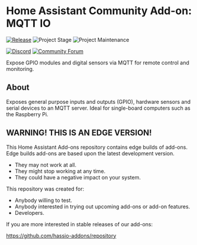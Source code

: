 # Home Assistant Community Add-on: MQTT IO

[![Release][release-shield]][release] ![Project Stage][project-stage-shield] ![Project Maintenance][maintenance-shield]

[![Discord][discord-shield]][discord] [![Community Forum][forum-shield]][forum]

Expose GPIO modules and digital sensors via MQTT for remote control and monitoring.

## About

Exposes general purpose inputs and outputs (GPIO), hardware sensors and serial
devices to an MQTT server. Ideal for single-board computers such as
the Raspberry Pi.

## WARNING! THIS IS AN EDGE VERSION!

This Home Assistant Add-ons repository contains edge builds of add-ons.
Edge builds add-ons are based upon the latest development version.

- They may not work at all.
- They might stop working at any time.
- They could have a negative impact on your system.

This repository was created for:

- Anybody willing to test.
- Anybody interested in trying out upcoming add-ons or add-on features.
- Developers.

If you are more interested in stable releases of our add-ons:

<https://github.com/hassio-addons/repository>

[discord-shield]: https://img.shields.io/discord/478094546522079232.svg
[discord]: https://discord.me/hassioaddons
[forum-shield]: https://img.shields.io/badge/community-forum-brightgreen.svg
[forum]: https://community.home-assistant.io/?u=frenck
[maintenance-shield]: https://img.shields.io/maintenance/yes/2023-2024.svg
[project-stage-shield]: https://img.shields.io/badge/project%20stage-experimental-yellow.svg
[release-shield]: https://img.shields.io/badge/version-f64ff59-blue.svg
[release]: https://github.com/hassio-addons/addon-mqtt-io/tree/f64ff59